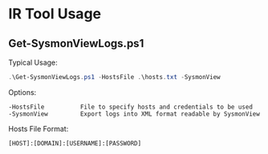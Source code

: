 # IR Tool Usage
## Get-SysmonViewLogs.ps1
Typical Usage:
```powershell
.\Get-SysmonViewLogs.ps1 -HostsFile .\hosts.txt -SysmonView
```
Options:
```
-HostsFile			File to specify hosts and credentials to be used
-SysmonView			Export logs into XML format readable by SysmonView
```
Hosts File Format:
```
[HOST]:[DOMAIN]:[USERNAME]:[PASSWORD]
```